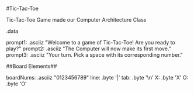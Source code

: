 #Tic-Tac-Toe

Tic-Tac-Toe Game made our Computer Architecture Class 

.data 

prompt1:   .asciiz "Welcome to a game of Tic-Tac-Toe! Are you ready to play?"
prompt2:   .asciiz "The Computer will now make its first move." 
prompt3:   .asciiz "Your turn. Pick a space with its corresponding number." 

##Board Elements## 

boardNums: .asciiz "0123456789"
line: .byte '|'
tab:  .byte '\n'
X:    .byte 'X'
O:    .byte 'O' 




